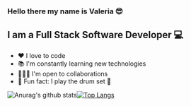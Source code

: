### Hello there my name is Valeria 😎

## I am a Full Stack Software Developer 💻

- ♥️ I love to code
- 📚 I'm constantly learning new technologies
- 👩🏻‍💻 I'm open to collaborations
- 🤪 Fun fact: I play the drum set 🥁

![Anurag's github stats](https://github-readme-stats.vercel.app/api?username=valmeza&show_icons=true&theme=tokyonight)[![Top Langs](https://github-readme-stats.vercel.app/api/top-langs/?username=valmeza&layout=compact)](https://github.com/anuraghazra/github-readme-stats)
